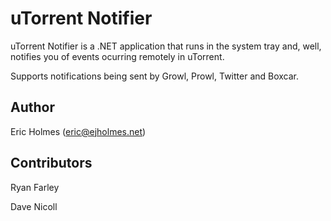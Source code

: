 uTorrent Notifier
=================

uTorrent Notifier is a .NET application that runs in the system tray and, well, notifies you of events ocurring remotely in uTorrent. 

Supports notifications being sent by Growl, Prowl, Twitter and Boxcar.

Author
--
Eric Holmes (eric@ejholmes.net)

Contributors
--
Ryan Farley

Dave Nicoll
